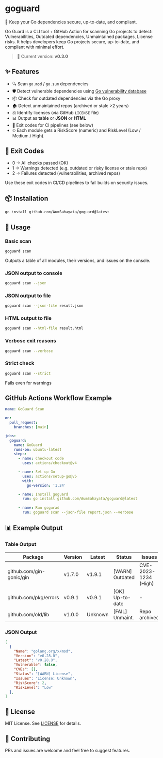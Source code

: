 # goguard

🔐 Keep your Go dependencies secure, up-to-date, and compliant.

Go Guard is a CLI tool + GitHub Action for scanning Go projects to detect: Vulnerabilities, Outdated dependencies, Unmaintained packages, License risks. It helps developers keep Go projects secure, up-to-date, and compliant with minimal effort.

> 🚀 Current version: **v0.3.0**


## ✨ Features

- 🔍 Scan `go.mod` / `go.sum` dependencies
- 🛡️ Detect vulnerable dependencies using [Go vulnerability database](https://pkg.go.dev/vuln)  
- 📦 Check for outdated dependencies via the Go proxy
- 🏚️ Detect unmaintained repos (archived or stale >2 years)
- ⚖️ Identify licenses (via GitHub `LICENSE` file)
- 📊 Output as **table** or **JSON** or **HTML**
- 🚪 Exit codes for CI pipelines (see below)
- ⏲ Each module gets a RiskScore (numeric) and RiskLevel (Low / Medium / High).



## 🚪 Exit Codes

- 0 → All checks passed (OK)
- 1 → Warnings detected (e.g. outdated or risky license or stale repo)
- 2 → Failures detected (vulnerabilities, archived repos)

Use these exit codes in CI/CD pipelines to fail builds on security issues.

## 📦 Installation

```bash
go install github.com/AumSahayata/goguard@latest
```


## 🚀 Usage

### Basic scan

```bash
goguard scan
```

Outputs a table of all modules, their versions, and issues on the console.

### JSON output to console
```bash
goguard scan --json
```

### JSON output to file
```bash
goguard scan --json-file result.json
```

### HTML output to file
```bash
goguard scan --html-file result.html
```

### Verbose exit reasons
```bash
goguard scan --verbose
```

### Strict check
```bash
goguard scan --strict
```
Fails even for warnings

## GitHub Actions Workflow Example

```yml
name: GoGuard Scan

on:
  pull_request:
    branches: [main]

jobs:
  goguard:
    name: GoGuard
    runs-on: ubuntu-latest
    steps:
      - name: Checkout code
        uses: actions/checkout@v4

      - name: Set up Go
        uses: actions/setup-go@v5
        with:
          go-version: '1.24'

      - name: Install goguard
        run: go install github.com/AumSahayata/goguard@latest
      
      - name: Run gogurad
        run: goguard scan --json-file report.json --verbose
```

## 📊 Example Output

### Table Output

| Package                  | Version | Latest  | Status         | Issues                     |
|---------------------------|---------|---------|----------------|----------------------------|
| github.com/gin-gonic/gin  | v1.7.0  | v1.9.1  | [WARN] Outdated | CVE-2023-1234 (High)       |
| github.com/pkg/errors     | v0.9.1  | v0.9.1  | [OK] Up-to-date | -                          |
| github.com/old/lib        | v1.0.0  | Unknown       | [FAIL] Unmaint. | Repo archived              |

### JSON Output

```json
[
  {
    "Name": "golang.org/x/mod",
    "Version": "v0.28.0",
    "Latest": "v0.28.0",
    "Vulnerable": false,
    "CVEs": [],
    "Status": "[WARN] License",
    "Issues": "License: Unknown",
    "RiskScore": 2,
    "RiskLevel": "Low"
  },
]

```

## 📜 License

MIT License. See [LICENSE](https://github.com/AumSahayata/goguard/blob/main/LICENSE)
 for details.


## 🤝 Contributing

PRs and issues are welcome and feel free to suggest features.

